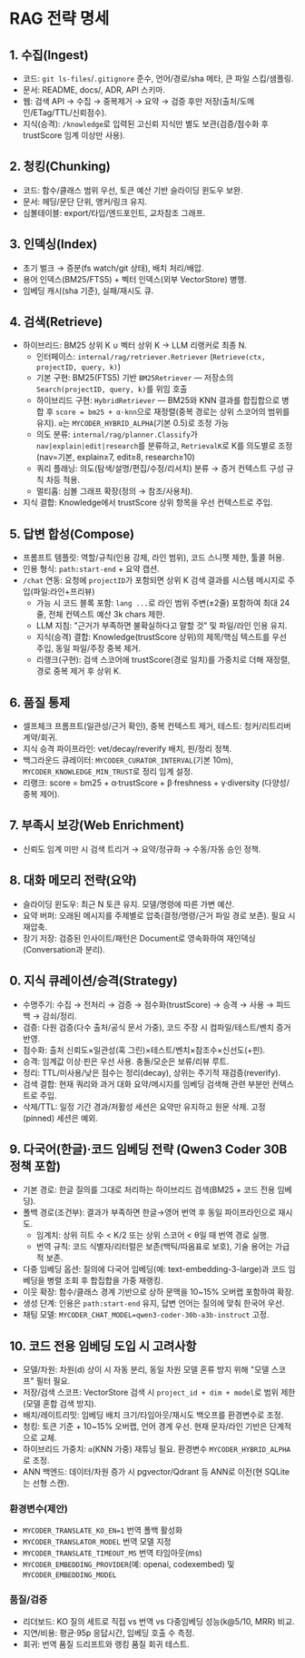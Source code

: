 # RAG 전략 명세

## 1. 수집(Ingest)
- 코드: `git ls-files`/`.gitignore` 준수, 언어/경로/sha 메타, 큰 파일 스킵/샘플링.
- 문서: README, docs/, ADR, API 스키마.
- 웹: 검색 API → 수집 → 중복제거 → 요약 → 검증 후만 저장(출처/도메인/ETag/TTL/신뢰점수).
 - 지식(승격): `/knowledge`로 입력된 고신뢰 지식만 별도 보관(검증/점수화 후 trustScore 임계 이상만 사용).

## 2. 청킹(Chunking)
- 코드: 함수/클래스 범위 우선, 토큰 예산 기반 슬라이딩 윈도우 보완.
- 문서: 헤딩/문단 단위, 앵커/링크 유지.
- 심볼테이블: export/타입/엔드포인트, 교차참조 그래프.

## 3. 인덱싱(Index)
- 초기 벌크 → 증분(fs watch/git 상태), 배치 처리/배압.
- 용어 인덱스(BM25/FTS5) + 벡터 인덱스(외부 VectorStore) 병행.
- 임베딩 캐시(sha 기준), 실패/재시도 큐.

## 4. 검색(Retrieve)
- 하이브리드: BM25 상위 K ∪ 벡터 상위 K → LLM 리랭커로 최종 N.
  - 인터페이스: `internal/rag/retriever.Retriever` (`Retrieve(ctx, projectID, query, k)`)
  - 기본 구현: BM25(FTS5) 기반 `BM25Retriever` — 저장소의 `Search(projectID, query, k)`를 위임 호출
  - 하이브리드 구현: `HybridRetriever` — BM25와 KNN 결과를 합집합으로 병합 후 `score = bm25 + α·knn`으로 재정렬(중복 경로는 상위 스코어의 범위를 유지). `α`는 `MYCODER_HYBRID_ALPHA`(기본 0.5)로 조정 가능
  - 의도 분류: `internal/rag/planner.Classify`가 `nav|explain|edit|research`를 분류하고, `RetrievalK`로 K를 의도별로 조정(nav=기본, explain≥7, edit≥8, research≥10)
  - 쿼리 플래닝: 의도(탐색/설명/편집/수정/리서치) 분류 → 증거 컨텍스트 구성 규칙 차등 적용.
  - 멀티홉: 심볼 그래프 확장(정의 → 참조/사용처).
 - 지식 결합: Knowledge에서 trustScore 상위 항목을 우선 컨텍스트로 주입.

## 5. 답변 합성(Compose)
- 프롬프트 템플릿: 역할/규칙(인용 강제, 라인 범위), 코드 스니펫 제한, 툴콜 허용.
- 인용 형식: `path:start-end` + 요약 캡션.
- `/chat` 연동: 요청에 `projectID`가 포함되면 상위 K 검색 결과를 시스템 메시지로 주입(파일:라인+프리뷰)
  - 가능 시 코드 블록 포함: ```lang ...```로 라인 범위 주변(±2줄) 포함하여 최대 24줄, 전체 컨텍스트 예산 3k chars 제한.
  - LLM 지침: "근거가 부족하면 불확실하다고 말할 것" 및 파일/라인 인용 유지.
  - 지식(승격) 결합: Knowledge(trustScore 상위)의 제목/핵심 텍스트를 우선 주입, 동일 파일/주장 중복 제거.
  - 리랭크(구현): 검색 스코어에 trustScore(경로 일치)를 가중치로 더해 재정렬, 경로 중복 제거 후 상위 K.

## 6. 품질 통제
- 셀프체크 프롬프트(일관성/근거 확인), 중복 컨텍스트 제거, 테스트: 청커/리트리버 계약/회귀.
 - 지식 승격 파이프라인: vet/decay/reverify 배치, 핀/정리 정책.
 - 백그라운드 큐레이터: `MYCODER_CURATOR_INTERVAL`(기본 10m), `MYCODER_KNOWLEDGE_MIN_TRUST`로 정리 임계 설정.
 - 리랭크: score = bm25 + α·trustScore + β·freshness + γ·diversity (다양성/중복 제어).

## 7. 부족시 보강(Web Enrichment)
- 신뢰도 임계 미만 시 검색 트리거 → 요약/정규화 → 수동/자동 승인 정책.

## 8. 대화 메모리 전략(요약)
- 슬라이딩 윈도우: 최근 N 토큰 유지. 모델/명령에 따른 가변 예산.
- 요약 버퍼: 오래된 메시지를 주제별로 압축(결정/명령/근거 파일 경로 보존). 필요 시 재압축.
- 장기 저장: 검증된 인사이트/패턴은 Document로 영속화하여 재인덱싱(Conversation과 분리).
## 0. 지식 큐레이션/승격(Strategy)
- 수명주기: 수집 → 전처리 → 검증 → 점수화(trustScore) → 승격 → 사용 → 피드백 → 감쇠/정리.
- 검증: 다원 검증(다수 출처/공식 문서 가중), 코드 주장 시 컴파일/테스트/벤치 증거 반영.
- 점수화: 출처 신뢰도×일관성(훅 그린)×테스트/벤치×참조수×신선도(+핀).
- 승격: 임계값 이상·핀은 우선 사용. 충돌/모순은 보류/리뷰 루트.
- 정리: TTL/미사용/낮은 점수는 정리(decay), 상위는 주기적 재검증(reverify).
- 검색 결합: 현재 쿼리와 과거 대화 요약/메시지를 임베딩 검색해 관련 부분만 컨텍스트로 주입.
- 삭제/TTL: 일정 기간 경과/저활성 세션은 요약만 유지하고 원문 삭제. 고정(pinned) 세션은 예외.

## 9. 다국어(한글)·코드 임베딩 전략 (Qwen3 Coder 30B 정책 포함)
- 기본 경로: 한글 질의를 그대로 처리하는 하이브리드 검색(BM25 + 코드 전용 임베딩).
- 폴백 경로(조건부): 결과가 부족하면 한글→영어 번역 후 동일 파이프라인으로 재시도.
  - 임계치: 상위 히트 수 < K/2 또는 상위 스코어 < θ일 때 번역 경로 실행.
  - 번역 규칙: 코드 식별자/리터럴은 보존(백틱/따옴표로 보호), 기술 용어는 가급적 보존.
- 다중 임베딩 옵션: 질의에 다국어 임베딩(예: text-embedding-3-large)과 코드 임베딩을 병렬 조회 후 합집합을 가중 재랭킹.
- 이웃 확장: 함수/클래스 경계 기반으로 상하 문맥을 10~15% 오버랩 포함하여 확장.
- 생성 단계: 인용은 `path:start-end` 유지, 답변 언어는 질의에 맞춰 한국어 우선.
- 채팅 모델: `MYCODER_CHAT_MODEL=qwen3-coder-30b-a3b-instruct` 고정.

## 10. 코드 전용 임베딩 도입 시 고려사항
- 모델/차원: 차원(d) 상이 시 자동 분리, 동일 차원 모델 혼류 방지 위해 "모델 스코프" 필터 필요.
- 저장/검색 스코프: VectorStore 검색 시 `project_id + dim + model`로 범위 제한(모델 혼합 검색 방지).
- 배치/레이트리밋: 임베딩 배치 크기/타임아웃/재시도 백오프를 환경변수로 조정.
- 청킹: 토큰 기준 + 10~15% 오버랩, 언어 경계 우선. 현재 문자/라인 기반은 단계적으로 교체.
- 하이브리드 가중치: `α`(KNN 가중) 재튜닝 필요. 환경변수 `MYCODER_HYBRID_ALPHA`로 조정.
- ANN 백엔드: 데이터/차원 증가 시 pgvector/Qdrant 등 ANN로 이전(현 SQLite는 선형 스캔).

### 환경변수(제안)
- `MYCODER_TRANSLATE_KO_EN=1` 번역 폴백 활성화
- `MYCODER_TRANSLATOR_MODEL` 번역 모델 지정
- `MYCODER_TRANSLATE_TIMEOUT_MS` 번역 타임아웃(ms)
- `MYCODER_EMBEDDING_PROVIDER`(예: openai, codexembed) 및 `MYCODER_EMBEDDING_MODEL`

### 품질/검증
- 리더보드: KO 질의 세트로 직접 vs 번역 vs 다중임베딩 성능(k@5/10, MRR) 비교.
- 지연/비용: 평균·95p 응답시간, 임베딩 호출 수 측정.
- 회귀: 번역 품질 드리프트와 랭킹 품질 회귀 테스트.
